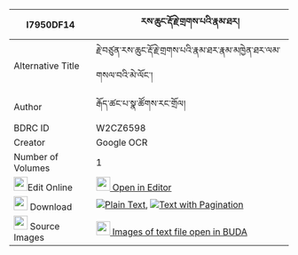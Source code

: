 |I7950DF14|རས་ཆུང་རྡོ་རྗེ་གྲགས་པའི་རྣམ་ཐར། 
| --- | --- 
|Alternative Title |རྗེ་བཙུན་རས་ཆུང་རྡོ་རྗེ་གྲགས་པའི་རྣམ་ཐར་རྣམ་མཁྱེན་ཐར་ལམ་གསལ་བའི་མེ་ལོང་།
|Author| རྒོད་ཚང་པ་སྣ་ཚོགས་རང་གྲོལ།
|BDRC ID | W2CZ6598
|Creator | Google OCR
|Number of Volumes| 1
|<img width="25" src="https://img.icons8.com/color/25/000000/edit-property.png">Edit Online| [<img width="25" src="https://avatars.githubusercontent.com/u/45091458?s=200&v=4"> Open in Editor](http://editor.openpecha.org/I7950DF14)
|<img width="25" src="https://img.icons8.com/fluent/48/000000/download-2.png"/>  Download | [![](https://img.icons8.com/color/20/000000/txt.png)Plain Text](https://github.com/Openpecha/I7950DF14/releases/download/v2/re_chung_dorje_drakpa_i_namtar_plain_I7950DF14.zip), [![](https://img.icons8.com/color/20/000000/txt.png)Text with Pagination](https://github.com/Openpecha/I7950DF14/releases/download/v2/re_chung_dorje_drakpa_i_namtar_pages_I7950DF14.zip)
|<img width="25" src="https://img.icons8.com/plasticine/100/000000/pictures-folder.png"/>  Source Images | [<img width="25" src="https://library.bdrc.io/icons/BUDA-small.svg"> Images of text file open in BUDA](https://library.bdrc.io/show/bdr:W2CZ6598)